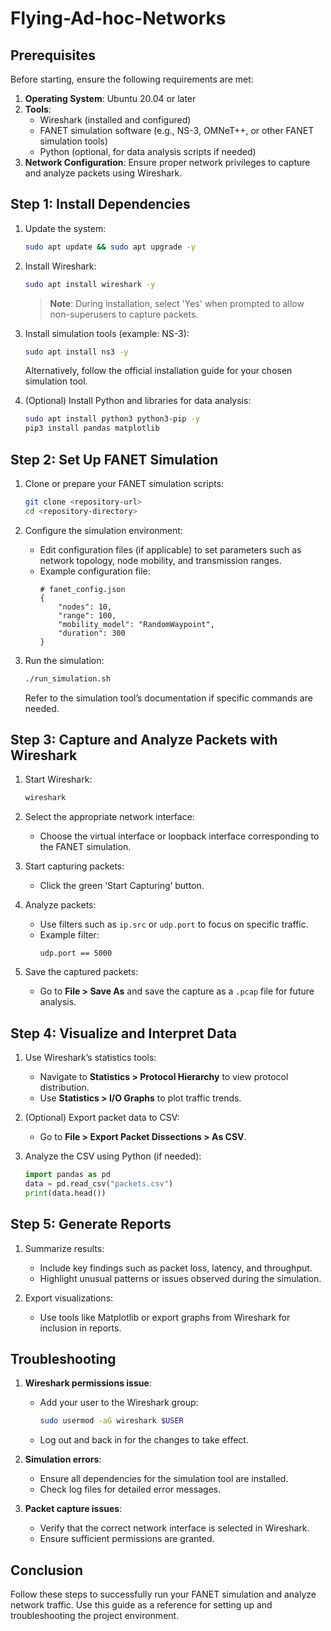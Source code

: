 # Flying-Ad-hoc-Networks

## Prerequisites

Before starting, ensure the following requirements are met:

1. **Operating System**: Ubuntu 20.04 or later
2. **Tools**:
   - Wireshark (installed and configured)
   - FANET simulation software (e.g., NS-3, OMNeT++, or other FANET simulation tools)
   - Python (optional, for data analysis scripts if needed)
3. **Network Configuration**: Ensure proper network privileges to capture and analyze packets using Wireshark.

## Step 1: Install Dependencies

1. Update the system:
   ```bash
   sudo apt update && sudo apt upgrade -y
   ```

2. Install Wireshark:
   ```bash
   sudo apt install wireshark -y
   ```

   > **Note**: During installation, select 'Yes' when prompted to allow non-superusers to capture packets.

3. Install simulation tools (example: NS-3):
   ```bash
   sudo apt install ns3 -y
   ```

   Alternatively, follow the official installation guide for your chosen simulation tool.

4. (Optional) Install Python and libraries for data analysis:
   ```bash
   sudo apt install python3 python3-pip -y
   pip3 install pandas matplotlib
   ```

## Step 2: Set Up FANET Simulation

1. Clone or prepare your FANET simulation scripts:
   ```bash
   git clone <repository-url>
   cd <repository-directory>
   ```

2. Configure the simulation environment:
   - Edit configuration files (if applicable) to set parameters such as network topology, node mobility, and transmission ranges.
   - Example configuration file:
     ```
     # fanet_config.json
     {
         "nodes": 10,
         "range": 100,
         "mobility_model": "RandomWaypoint",
         "duration": 300
     }
     ```

3. Run the simulation:
   ```bash
   ./run_simulation.sh
   ```

   Refer to the simulation tool’s documentation if specific commands are needed.

## Step 3: Capture and Analyze Packets with Wireshark

1. Start Wireshark:
   ```bash
   wireshark
   ```

2. Select the appropriate network interface:
   - Choose the virtual interface or loopback interface corresponding to the FANET simulation.

3. Start capturing packets:
   - Click the green ‘Start Capturing’ button.
   
4. Analyze packets:
   - Use filters such as `ip.src` or `udp.port` to focus on specific traffic.
   - Example filter:
     ```
     udp.port == 5000
     ```

5. Save the captured packets:
   - Go to **File > Save As** and save the capture as a `.pcap` file for future analysis.

## Step 4: Visualize and Interpret Data

1. Use Wireshark’s statistics tools:
   - Navigate to **Statistics > Protocol Hierarchy** to view protocol distribution.
   - Use **Statistics > I/O Graphs** to plot traffic trends.

2. (Optional) Export packet data to CSV:
   - Go to **File > Export Packet Dissections > As CSV**.

3. Analyze the CSV using Python (if needed):
   ```python
   import pandas as pd
   data = pd.read_csv("packets.csv")
   print(data.head())
   ```

## Step 5: Generate Reports

1. Summarize results:
   - Include key findings such as packet loss, latency, and throughput.
   - Highlight unusual patterns or issues observed during the simulation.

2. Export visualizations:
   - Use tools like Matplotlib or export graphs from Wireshark for inclusion in reports.

## Troubleshooting

1. **Wireshark permissions issue**:
   - Add your user to the Wireshark group:
     ```bash
     sudo usermod -aG wireshark $USER
     ```
   - Log out and back in for the changes to take effect.

2. **Simulation errors**:
   - Ensure all dependencies for the simulation tool are installed.
   - Check log files for detailed error messages.

3. **Packet capture issues**:
   - Verify that the correct network interface is selected in Wireshark.
   - Ensure sufficient permissions are granted.

## Conclusion

Follow these steps to successfully run your FANET simulation and analyze network traffic. Use this guide as a reference for setting up and troubleshooting the project environment.

